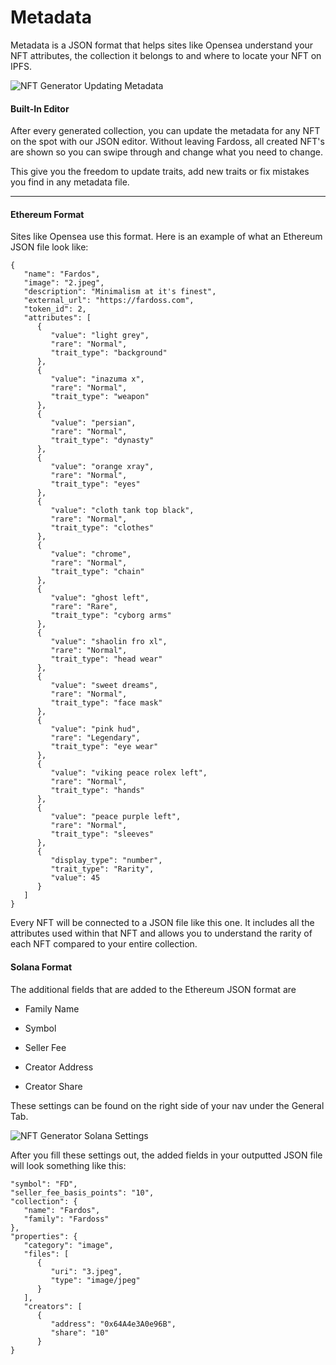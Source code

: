 # Metadata

Metadata is a JSON format that helps sites like Opensea understand your NFT attributes, the collection it belongs to and where to locate your NFT on IPFS. 

![NFT Generator Updating Metadata](https://s3.amazonaws.com/cdn.fardoss.com/docs_content/Updating%20Metadata.png)

#### Built-In Editor

After every generated collection, you can update the metadata for any NFT on the spot with our JSON editor. Without leaving Fardoss, all created NFT's are shown so you can swipe through and change what you need to change.

This give you the freedom to update traits, add new traits or fix mistakes you find in any metadata file.

---

#### Ethereum Format

Sites like Opensea use this format. Here is an example of what an Ethereum JSON file look like:

```json5
{
   "name": "Fardos",
   "image": "2.jpeg",
   "description": "Minimalism at it's finest",
   "external_url": "https://fardoss.com",
   "token_id": 2,
   "attributes": [
      {
         "value": "light grey",
         "rare": "Normal",
         "trait_type": "background"
      },
      {
         "value": "inazuma x",
         "rare": "Normal",
         "trait_type": "weapon"
      },
      {
         "value": "persian",
         "rare": "Normal",
         "trait_type": "dynasty"
      },
      {
         "value": "orange xray",
         "rare": "Normal",
         "trait_type": "eyes"
      },
      {
         "value": "cloth tank top black",
         "rare": "Normal",
         "trait_type": "clothes"
      },
      {
         "value": "chrome",
         "rare": "Normal",
         "trait_type": "chain"
      },
      {
         "value": "ghost left",
         "rare": "Rare",
         "trait_type": "cyborg arms"
      },
      {
         "value": "shaolin fro xl",
         "rare": "Normal",
         "trait_type": "head wear"
      },
      {
         "value": "sweet dreams",
         "rare": "Normal",
         "trait_type": "face mask"
      },
      {
         "value": "pink hud",
         "rare": "Legendary",
         "trait_type": "eye wear"
      },
      {
         "value": "viking peace rolex left",
         "rare": "Normal",
         "trait_type": "hands"
      },
      {
         "value": "peace purple left",
         "rare": "Normal",
         "trait_type": "sleeves"
      },
      {
         "display_type": "number",
         "trait_type": "Rarity",
         "value": 45
      }
   ]
}
```

Every NFT will be connected to a JSON file like this one. It includes all the attributes used within that NFT and allows you to understand the rarity of each NFT compared to your entire collection.

#### Solana Format

The additional fields that are added to the Ethereum JSON format are 

- Family Name

- Symbol

- Seller Fee

- Creator Address

- Creator Share

These settings can be found on the right side of your nav under the General Tab.

![NFT Generator Solana Settings](https://s3.amazonaws.com/cdn.fardoss.com/docs_content/Solana%20Settings%20Left%20Nav.png)

After you fill these settings out, the added fields in your outputted JSON file will look something like this:

```json5
"symbol": "FD",
"seller_fee_basis_points": "10",
"collection": {
   "name": "Fardos",
   "family": "Fardoss"
},
"properties": {
   "category": "image",
   "files": [
      {
         "uri": "3.jpeg",
         "type": "image/jpeg"
      }
   ],
   "creators": [
      {
         "address": "0x64A4e3A0e96B",
         "share": "10"
      }
}
```
